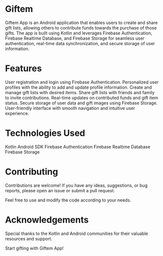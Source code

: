 # Giftem

Giftem App is an Android application that enables users to create and share gift lists, allowing others to contribute funds towards the purchase of those gifts. The app is built using Kotlin and leverages Firebase Authentication, Firebase Realtime Database, and Firebase Storage for seamless user authentication, real-time data synchronization, and secure storage of user information.

# Features
User registration and login using Firebase Authentication.
Personalized user profiles with the ability to add and update profile information.
Create and manage gift lists with desired items.
Share gift lists with friends and family to invite contributions.
Real-time updates on contributed funds and gift item status.
Secure storage of user data and gift images using Firebase Storage.
User-friendly interface with smooth navigation and intuitive user experience.


# Technologies Used
Kotlin
Android SDK
Firebase Authentication
Firebase Realtime Database
Firebase Storage

# Contributing
Contributions are welcome! If you have any ideas, suggestions, or bug reports, please open an issue or submit a pull request.

Feel free to use and modify the code according to your needs.

# Acknowledgements
Special thanks to the Kotlin and Android communities for their valuable resources and support.

Start gifting with Giftem App!
